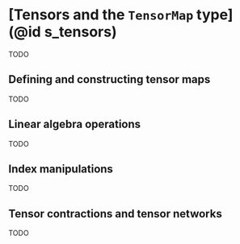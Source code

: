 # [Tensors and the `TensorMap` type](@id s_tensors)

TODO

## Defining and constructing tensor maps

TODO

## Linear algebra operations

TODO

## Index manipulations

TODO

## Tensor contractions and tensor networks

TODO
